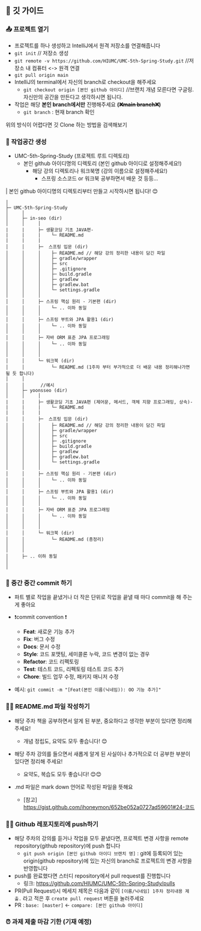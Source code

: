 ## 📝 깃 가이드 


### 📤 프로젝트 열기
* 프로젝트를 하나 생성하고 IntelliJ에서 원격 저장소를 연결해줍니다
* ```git init``` // 저장소 생성
* ```git remote -v https://github.com/HIUMC/UMC-5th-Spring-Study.git```  //저장소 내 컴퓨터 <-> 원격 연결
* ```git pull origin main```
* IntelliJ의 terminal에서 자신의 branch로 checkout을 해주세요
    * ```git checkout origin [본인 github 아이디]```  //브랜치 개념 모른다면 구글링. 자신만의 공간을 만든다고 생각하시면 됩니다.
* 작업은 해당 **본인 branch에서만** 진행해주세요 **(~~❌main branch❌~~)**
    * ```git branch``` : 현재 branch 확인

위의 방식이 어렵다면 깃 Clone 하는 방법을 검색해보기

### 🏡 작업공간 생성
* UMC-5th-Spring-Study (프로젝트 루트 디렉토리)
    * 본인 github 아이디명의 디렉토리 (본인 github 아이디로 설정해주세요!)
        * 해당 강의 디렉토리나 워크북명 (강의 이름으로 설정해주세요!)
            * 스프링 소스코드 or 워크북 공부하면서 배운 것 등등...


| 본인 github 아이디명의 디렉토리부터 만들고 시작하시면 됩니다! 😊
```
│
├─ UMC-5th-Spring-Study
│     │
│     ├─ in-seo (dir)
│     │     │ 
|     |     ├─ 생활코딩 기초 JAVA편-
|     |     |    └─ README.md
|     |     |
│     │     ├─  스프링 입문 (dir)
│     │     │    ├─ README.md // 해당 강의 정리한 내용이 담긴 파일
│     │     │    ├─ gradle/wrapper
│     │     │    ├─ src
│     │     │    ├─ .gitignore
│     │     │    ├─ build.gradle
│     │     │    ├─ gradlew
│     │     │    ├─ gradlew.bat
│     │     │    └─ settings.gradle
│     │     │
│     │     ├─ 스프링 핵심 원리 - 기본편 (dir)
│     │     │    └─ .. 이하 동일
│     │     │
│     │     ├─ 스프링 부트와 JPA 활용1 (dir)
│     │     │    └─ .. 이하 동일
│     │     │
│     │     ├─ 자바 ORM 표준 JPA 프로그래밍
│     │     │    └─ .. 이하 동일
│     │     │
│     │     │
│     │     └─ 워크북 (dir)
│     │          └─ README.md (1주차 부터 부가적으로 더 배운 내용 정리해나가면 될 듯 합니다)
│     │ 
│     │      //예시
│     ├─ yoonsseo (dir)
│     │     │ 
|     |     ├─ 생활코딩 기초 JAVA편 (제어문, 메서드, 객체 지향 프로그래밍, 상속)-
|     |     |    └─ README.md
|     |     |
│     │     ├─  스프링 입문 (dir)
│     │     │    ├─ README.md // 해당 강의 정리한 내용이 담긴 파일
│     │     │    ├─ gradle/wrapper
│     │     │    ├─ src
│     │     │    ├─ .gitignore
│     │     │    ├─ build.gradle
│     │     │    ├─ gradlew
│     │     │    ├─ gradlew.bat
│     │     │    └─ settings.gradle
│     │     │
│     │     ├─ 스프링 핵심 원리 - 기본편 (dir)
│     │     │    └─ .. 이하 동일
│     │     │
│     │     ├─ 스프링 부트와 JPA 활용1 (dir)
│     │     │    └─ .. 이하 동일
│     │     │
│     │     ├─ 자바 ORM 표준 JPA 프로그래밍
│     │     │    └─ .. 이하 동일
│     │     │
│     │     │
│     │     └─ 워크북 (dir)
│     │          └─ README.md (총정리)
│     │   
│     │   
│     ├─ .. 이하 동일
│ 
│ 
```

### 💾 중간 중간 commit 하기
* 파트 별로 작업을 끝냈거나 더 작은 단위로 작업을 끝낼 때 마다 commit을 해 주는 게 좋아요
* ❗commit convention ❗️
    * **Feat**: 새로운 기능 추가
    * **Fix**: 버그 수정
    * **Docs**: 문서 수정
    * **Style**: 코드 포맷팅, 세미콜론 누락, 코드 변경이 없는 경우
    * **Refactor**: 코드 리펙토링
    * **Test**: 테스트 코드, 리펙토링 테스트 코드 추가
    * **Chore**: 빌드 업무 수정, 패키지 매니저 수정

* 예시: ```git commit -m "[Feat(본인 이름(닉네임)): OO 기능 추가]"```


### ✍🏻 README.md 파일 작성하기


* 해당 주차 책을 공부하면서 알게 된 부분, 중요하다고 생각한 부분이 있다면 정리해 주세요!
    * 개념 정립도, 요약도 모두 좋습니다! 😊
* 해당 주차 강의를 들으면서 새롭게 알게 된 사실이나 추가적으로 더 공부한 부분이 있다면 정리해 주세요!
  * 요약도, 복습도 모두 좋습니다! 😊😊


* .md 파일은 mark down 언어로 작성된 파일을 뜻해요
    * [참고] https://gist.github.com/ihoneymon/652be052a0727ad59601#24-코드


### 🙌🏻 Github 레포지토리에 push하기

* 해당 주차의 강의를 듣거나 작업을 모두 끝냈다면, 프로젝트 변경 사항을 remote repository(github repository)에 push 합니다
    * ```git push origin [본인 github 아이디 브랜치 명]``` : git에 등록되어 있는 origin(github repository)에 있는 자신의 branch로 프로젝트의 변경 사항을 반영합니다
* push를 완료했다면 스터디 repository에서 pull request를 진행합니다
    * 링크: https://github.com/HIUMC/UMC-5th-Spring-Study/pulls
* PR(Pull Request)시 메세지 제목은 다음과 같이 ```[이름/닉네임] 1주차 정리내용 제출.``` 라고 적은 후 ```create pull request``` 버튼을 눌러주세요
* PR : ```base: [master]``` <- ```compare: [본인 github 아이디]```


### ⏰ 과제 제출 마감 기한 (기재 예정)

